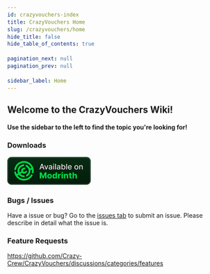 ```yaml
---
id: crazyvouchers-index
title: CrazyVouchers Home
slug: /crazyvouchers/home
hide_title: false
hide_table_of_contents: true

pagination_next: null
pagination_prev: null

sidebar_label: Home
---
```

## Welcome to the CrazyVouchers Wiki!
#### Use the sidebar to the left to find the topic you're looking for!

### Downloads
<a href="https://modrinth.com/user/plugin/crazyvouchers">
<img src="https://raw.githubusercontent.com/intergrav/devins-badges/v3/assets/cozy/available/modrinth_64h.png"/>
</a>

### Bugs / Issues
Have a issue or bug? Go to the [issues tab](https://github.com/Crazy-Crew/CrazyVouchers/issues) to submit an issue. Please describe in detail what the issue is.

### Feature Requests
https://github.com/Crazy-Crew/CrazyVouchers/discussions/categories/features